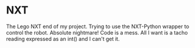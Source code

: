 NXT
===

The Lego NXT end of my project. Trying to use the NXT-Python wrapper to control the robot. 
Absolute nightmare! Code is a mess. All I want is a tacho reading expressed as an int() and I can't get it. 

